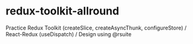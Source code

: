 # redux-toolkit-allround

Practice Redux Toolkit (createSlice, createAsyncThunk, configureStore) / React-Redux (useDispatch) / Design using @rsuite
